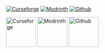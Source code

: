[![Curseforge](https://img.shields.io/curseforge/dt/1177564?style=for-the-badge&color=6aa84f&logo=curseforge&label=Luxiums)](https://legacy.curseforge.com/minecraft/mc-mods/luxiums)
[![Modrinth](https://img.shields.io/modrinth/dt/luxiums?style=for-the-badge&color=6aa84f&logo=modrinth&label=Luxiums)](https://modrinth.com/project/luxiums)
[![Github](https://img.shields.io/github/issues-pr/NouNaruh/Luxiums?color=6aa84f&include_prereleases&label=SOURCE%20|%20PR&logo=github&logoColor=red&style=for-the-badge&label=Luxiums)](https://github.com/NouNaruh/Luxium)

[<img alt="Curseforge" height="82" src="?raw=true" width="82"/>](https://legacy.curseforge.com/minecraft/mc-mods/luxiums)
[<img alt="Modrinth" height="82" src="?raw=true" width="82"/>](https://modrinth.com/project/luxiums)
[<img alt="Github" height="82" src="?raw=true" width="82"/>](https://github.com/NouNaruh/Luxium)
